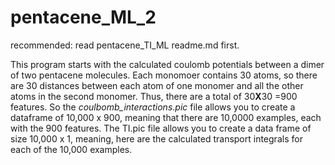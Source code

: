 # pentacene_ML_2
recommended: read pentacene_TI_ML readme.md first.

This program starts with the calculated coulomb potentials between a dimer of two pentacene molecules. Each monomoer contains 30 atoms, so there are 30 distances between each atom of one monomer and all the other atoms in the second monomer. Thus, there are a total of 30**X**30 =900 features. So the *coulbomb_interactions.pic* file allows you to create a dataframe of 10,000 x 900, meaning that there are 10,0000 examples, each with the 900 features. The TI.pic file allows you to create a data frame of size 10,000 x 1, meaning, here are the calculated transport integrals for each of the 10,000 examples.



